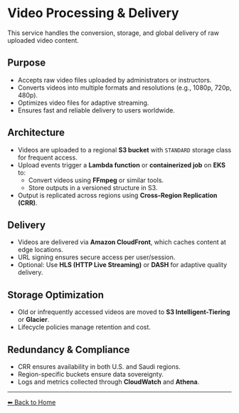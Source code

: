 # Video Processing & Delivery

This service handles the conversion, storage, and global delivery of raw uploaded video content.

## Purpose

- Accepts raw video files uploaded by administrators or instructors.
- Converts videos into multiple formats and resolutions (e.g., 1080p, 720p, 480p).
- Optimizes video files for adaptive streaming.
- Ensures fast and reliable delivery to users worldwide.

## Architecture

- Videos are uploaded to a regional **S3 bucket** with `STANDARD` storage class for frequent access.
- Upload events trigger a **Lambda function** or **containerized job** on **EKS** to:
  - Convert videos using **FFmpeg** or similar tools.
  - Store outputs in a versioned structure in S3.
- Output is replicated across regions using **Cross-Region Replication (CRR)**.

## Delivery

- Videos are delivered via **Amazon CloudFront**, which caches content at edge locations.
- URL signing ensures secure access per user/session.
- Optional: Use **HLS (HTTP Live Streaming)** or **DASH** for adaptive quality delivery.

## Storage Optimization

- Old or infrequently accessed videos are moved to **S3 Intelligent-Tiering** or **Glacier**.
- Lifecycle policies manage retention and cost.

## Redundancy & Compliance

- CRR ensures availability in both U.S. and Saudi regions.
- Region-specific buckets ensure data sovereignty.
- Logs and metrics collected through **CloudWatch** and **Athena**.

---

[⬅ Back to Home](index.md)